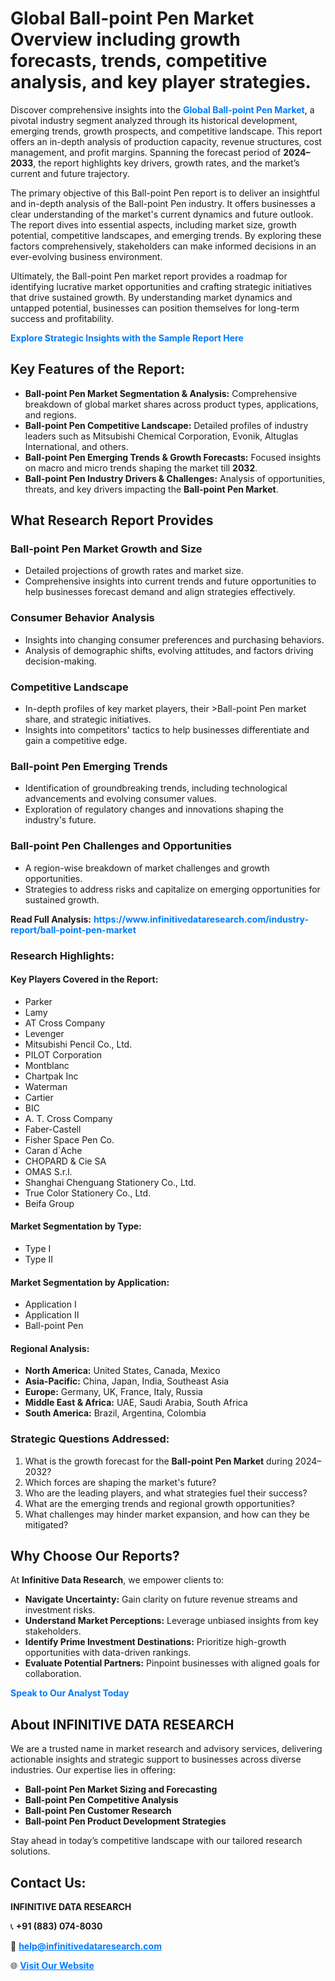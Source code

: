 <h1>Global Ball-point Pen Market Overview including growth forecasts, trends, competitive analysis, and key player strategies.</h1>
<p>
Discover comprehensive insights into the 
<a href="https://www.infinitivedataresearch.com/industry-report/ball-point-pen-market" rel="dofollow" style="color: #007BFF; text-decoration: none;"><strong>Global Ball-point Pen Market</strong></a>, a pivotal industry segment analyzed through its historical development, emerging trends, growth prospects, and competitive landscape. This report offers an in-depth analysis of production capacity, revenue structures, cost management, and profit margins. Spanning the forecast period of <strong>2024–2033</strong>, the report highlights key drivers, growth rates, and the market’s current and future trajectory.
</p>
<p>
The primary objective of this Ball-point Pen report is to deliver an insightful and in-depth analysis of the Ball-point Pen industry. It offers businesses a clear understanding of the market's current dynamics and future outlook. The report dives into essential aspects, including market size, growth potential, competitive landscapes, and emerging trends. By exploring these factors comprehensively, stakeholders can make informed decisions in an ever-evolving business environment.
</p>
<p>
Ultimately, the Ball-point Pen market report provides a roadmap for identifying lucrative market opportunities and crafting strategic initiatives that drive sustained growth. By understanding market dynamics and untapped potential, businesses can position themselves for long-term success and profitability.
</p>
<p>
<a href="https://www.infinitivedataresearch.com/request-sample/reportId=111292" style="color: #007BFF; text-decoration: none;"><strong>Explore Strategic Insights with the Sample Report Here</strong></a>
</p>

<h2>Key Features of the Report:</h2>
<ul>
<li><strong>Ball-point Pen Market Segmentation & Analysis:</strong> Comprehensive breakdown of global market shares across product types, applications, and regions.</li>
<li><strong>Ball-point Pen Competitive Landscape:</strong> Detailed profiles of industry leaders such as Mitsubishi Chemical Corporation, Evonik, Altuglas International, and others.</li>
<li><strong>Ball-point Pen Emerging Trends & Growth Forecasts:</strong> Focused insights on macro and micro trends shaping the market till <strong>2032</strong>.</li>
<li><strong>Ball-point Pen Industry Drivers & Challenges:</strong> Analysis of opportunities, threats, and key drivers impacting the <strong>Ball-point Pen Market</strong>.</li>
</ul>

<h2>What Research Report Provides</h2>
<h3>Ball-point Pen Market Growth and Size</h3>
<ul>
<li>Detailed projections of growth rates and market size.</li>
<li>Comprehensive insights into current trends and future opportunities to help businesses forecast demand and align strategies effectively.</li>
</ul>

<h3>Consumer Behavior Analysis</h3>
<ul>
<li>Insights into changing consumer preferences and purchasing behaviors.</li>
<li>Analysis of demographic shifts, evolving attitudes, and factors driving decision-making.</li>
</ul>

<h3>Competitive Landscape</h3>
<ul>
<li>In-depth profiles of key market players, their >Ball-point Pen market share, and strategic initiatives.</li>
<li>Insights into competitors' tactics to help businesses differentiate and gain a competitive edge.</li>
</ul>

<h3>Ball-point Pen Emerging Trends</h3>
<ul>
<li>Identification of groundbreaking trends, including technological advancements and evolving consumer values.</li>
<li>Exploration of regulatory changes and innovations shaping the industry's future.</li>
</ul>

<h3>Ball-point Pen Challenges and Opportunities</h3>
<ul>
<li>A region-wise breakdown of market challenges and growth opportunities.</li>
<li>Strategies to address risks and capitalize on emerging opportunities for sustained growth.</li>
</ul>
<p><strong>Read Full Analysis:</strong> <a href="https://www.infinitivedataresearch.com/industry-report/ball-point-pen-market" rel="dofollow" style="color: #007BFF; text-decoration: none;"><strong>https://www.infinitivedataresearch.com/industry-report/ball-point-pen-market</strong></a></p>
<h3>Research Highlights:</h3>
<h4>Key Players Covered in the Report:</h4>
<ul><li>Parker</li><li>Lamy</li><li>AT Cross Company</li><li>Levenger</li><li>Mitsubishi Pencil Co., Ltd.</li><li>PILOT Corporation</li><li>Montblanc</li><li>Chartpak Inc</li><li>Waterman</li><li>Cartier</li><li>BIC</li><li>A. T. Cross Company</li><li>Faber-Castell</li><li>Fisher Space Pen Co.</li><li>Caran d`Ache</li><li>CHOPARD &amp; Cie SA</li><li>OMAS S.r.l.</li><li>Shanghai Chenguang Stationery Co., Ltd.</li><li>True Color Stationery Co., Ltd.</li><li>Beifa Group</li></ul>
<h4>Market Segmentation by Type:</h4>
<ul><li>Type I</li><li>Type II</li></ul>
<h4>Market Segmentation by Application:</h4>
<ul><li>Application I</li><li>Application II</li><li>Ball-point Pen</li></ul>

<h4>Regional Analysis:</h4>
<ul>
<li><strong>North America:</strong> United States, Canada, Mexico</li>
<li><strong>Asia-Pacific:</strong> China, Japan, India, Southeast Asia</li>
<li><strong>Europe:</strong> Germany, UK, France, Italy, Russia</li>
<li><strong>Middle East & Africa:</strong> UAE, Saudi Arabia, South Africa</li>
<li><strong>South America:</strong> Brazil, Argentina, Colombia</li>
</ul>

<h3>Strategic Questions Addressed:</h3>
<ol>
<li>What is the growth forecast for the <strong>Ball-point Pen Market</strong> during 2024–2032?</li>
<li>Which forces are shaping the market's future?</li>
<li>Who are the leading players, and what strategies fuel their success?</li>
<li>What are the emerging trends and regional growth opportunities?</li>
<li>What challenges may hinder market expansion, and how can they be mitigated?</li>
</ol>

<h2>Why Choose Our Reports?</h2>
<p>At <strong>Infinitive Data Research</strong>, we empower clients to:</p>
<ul>
<li><strong>Navigate Uncertainty:</strong> Gain clarity on future revenue streams and investment risks.</li>
<li><strong>Understand Market Perceptions:</strong> Leverage unbiased insights from key stakeholders.</li>
<li><strong>Identify Prime Investment Destinations:</strong> Prioritize high-growth opportunities with data-driven rankings.</li>
<li><strong>Evaluate Potential Partners:</strong> Pinpoint businesses with aligned goals for collaboration.</li>
</ul>
<p><a href="https://www.infinitivedataresearch.com/industry-report/ball-point-pen-market" rel="dofollow" style="color: #007BFF; text-decoration: none;"><strong>Speak to Our Analyst Today</strong></a></p>

<h2>About INFINITIVE DATA RESEARCH</h2>
<p>We are a trusted name in market research and advisory services, delivering actionable insights and strategic support to businesses across diverse industries. Our expertise lies in offering:</p>
<ul>
<li><strong>Ball-point Pen Market Sizing and Forecasting</strong></li>
<li><strong>Ball-point Pen Competitive Analysis</strong></li>
<li><strong>Ball-point Pen Customer Research</strong></li>
<li><strong>Ball-point Pen Product Development Strategies</strong></li>
</ul>
<p>Stay ahead in today’s competitive landscape with our tailored research solutions.</p>

<h2>Contact Us:</h2>
<p><strong>INFINITIVE DATA RESEARCH</strong></p>
<p>📞 <strong>+91 (883) 074-8030</strong></p>
<p>📧 <strong><a href="mailto:help@infinitivedataresearch.com" style="color: #007BFF;">help@infinitivedataresearch.com</a></strong></p>
<p>🌐 <strong><a href="https://www.infinitivedataresearch.com" rel="dofollow" style="color: #007BFF;">Visit Our Website</a></strong></p>